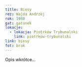 ```yaml
---
title: Biesy
rez: Wajda Andrzej
rok: 1988
gat: gatunek
lokacje:
  - lokacja: Piotrków Trybunalski
    link: piotrkow-trybunalski
link: biesy
fot: brak
---
```

Opis wkrótce…